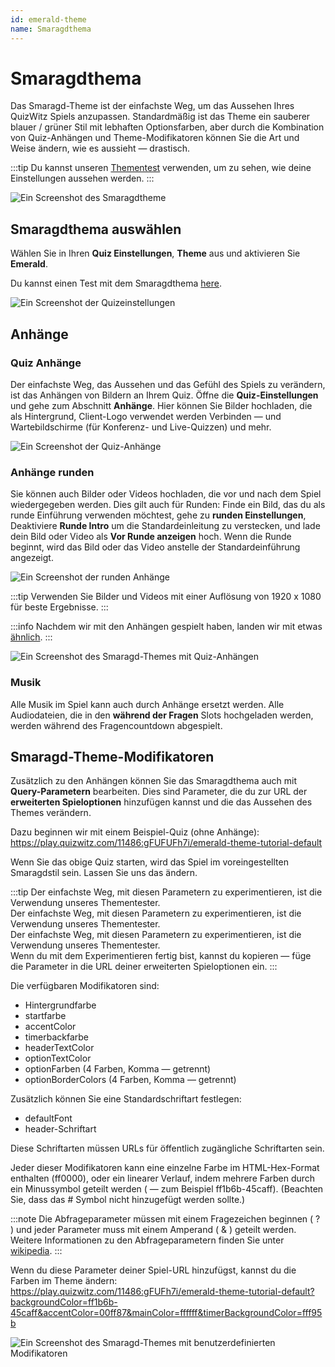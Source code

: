 ```yaml
---
id: emerald-theme
name: Smaragdthema
---
```


# Smaragdthema

Das Smaragd-Theme ist der einfachste Weg, um das Aussehen Ihres QuizWitz Spiels anzupassen. Standardmäßig ist das Theme ein sauberer blauer / grüner Stil mit lebhaften Optionsfarben, aber durch die Kombination von Quiz-Anhängen und Theme-Modifikatoren können Sie die Art und Weise ändern, wie es aussieht — drastisch.

:::tip
Du kannst unseren [Thementest](https://client.quizwitz.com/test.html?theme=emerald) verwenden, um zu sehen, wie deine Einstellungen aussehen werden.
:::

![Ein Screenshot des Smaragdtheme](/images/emerald/emerald.png)

## Smaragdthema auswählen

Wählen Sie in Ihren **Quiz Einstellungen**, **Theme** aus und aktivieren Sie **Emerald**.

Du kannst einen Test mit dem Smaragdthema [here](https://play.quizwitz.com/11486:gFUabUFh7i/emerald-theme-tutorial-default).

![Ein Screenshot der Quizeinstellungen](/images/emerald/quiz-settings.png)

## Anhänge

### Quiz Anhänge

Der einfachste Weg, das Aussehen und das Gefühl des Spiels zu verändern, ist das Anhängen von Bildern an Ihrem Quiz. Öffne die **Quiz-Einstellungen** und gehe zum Abschnitt **Anhänge**. Hier können Sie Bilder hochladen, die als Hintergrund, Client-Logo verwendet werden Verbinden — und Wartebildschirme (für Konferenz- und Live-Quizzen) und mehr.

![Ein Screenshot der Quiz-Anhänge](/images/emerald/quiz-attachments.png)

### Anhänge runden

Sie können auch Bilder oder Videos hochladen, die vor und nach dem Spiel wiedergegeben werden. Dies gilt auch für Runden: Finde ein Bild, das du als runde Einführung verwenden möchtest, gehe zu **runden Einstellungen**, Deaktiviere **Runde Intro** um die Standardeinleitung zu verstecken, und lade dein Bild oder Video als **Vor Runde anzeigen** hoch. Wenn die Runde beginnt, wird das Bild oder das Video anstelle der Standardeinführung angezeigt.

![Ein Screenshot der runden Anhänge](/images/emerald/round-settings.png)

:::tip
Verwenden Sie Bilder und Videos mit einer Auflösung von 1920 x 1080 für beste Ergebnisse.
:::

:::info
Nachdem wir mit den Anhängen gespielt haben, landen wir mit etwas [ähnlich](https://play.quizwitz.com/11487:ACz546ejAV/emerald-theme-tutorial-background-logo).
:::

![Ein Screenshot des Smaragd-Themes mit Quiz-Anhängen](/images/emerald/emerald-with-attachments.png)

### Musik

Alle Musik im Spiel kann auch durch Anhänge ersetzt werden. Alle Audiodateien, die in den **während der Fragen** Slots hochgeladen werden, werden während des Fragencountdown abgespielt.

## Smaragd-Theme-Modifikatoren

Zusätzlich zu den Anhängen können Sie das Smaragdthema auch mit **Query-Parametern** bearbeiten. Dies sind Parameter, die du zur URL der **erweiterten Spieloptionen** hinzufügen kannst und die das Aussehen des Themes verändern.

Dazu beginnen wir mit einem Beispiel-Quiz (ohne Anhänge):\
https://play.quizwitz.com/11486:gFUFUFh7i/emerald-theme-tutorial-default

Wenn Sie das obige Quiz starten, wird das Spiel im voreingestellten Smaragdstil sein. Lassen Sie uns das ändern.

:::tip
Der einfachste Weg, mit diesen Parametern zu experimentieren, ist die Verwendung unseres Thementester.\
Der einfachste Weg, mit diesen Parametern zu experimentieren, ist die Verwendung unseres Thementester.\
Der einfachste Weg, mit diesen Parametern zu experimentieren, ist die Verwendung unseres Thementester.\
Wenn du mit dem Experimentieren fertig bist, kannst du kopieren — füge die Parameter in die URL deiner erweiterten Spieloptionen ein.
:::

Die verfügbaren Modifikatoren sind:

- Hintergrundfarbe
- startfarbe
- accentColor
- timerbackfarbe
- headerTextColor
- optionTextColor
- optionFarben (4 Farben, Komma — getrennt)
- optionBorderColors (4 Farben, Komma — getrennt)

Zusätzlich können Sie eine Standardschriftart festlegen:

- defaultFont
- header-Schriftart

Diese Schriftarten müssen URLs für öffentlich zugängliche Schriftarten sein.

Jeder dieser Modifikatoren kann eine einzelne Farbe im HTML-Hex-Format enthalten (ff0000), oder ein linearer Verlauf, indem mehrere Farben durch ein Minussymbol geteilt werden ( — zum Beispiel ff1b6b-45caff). (Beachten Sie, dass das # Symbol nicht hinzugefügt werden sollte.)

:::note
Die Abfrageparameter müssen mit einem Fragezeichen beginnen ( ? ) und jeder Parameter muss mit einem Amperand ( & ) geteilt werden. Weitere Informationen zu den Abfrageparametern finden Sie unter [wikipedia](https://en.wikipedia.org/wiki/Query_string).
:::

Wenn du diese Parameter deiner Spiel-URL hinzufügst, kannst du die Farben im Theme ändern:\
https://play.quizwitz.com/11486:gFUFh7i/emerald-theme-tutorial-default?backgroundColor=ff1b6b-45caff&accentColor=00ff87&mainColor=ffffff&timerBackgroundColor=fff95b

![Ein Screenshot des Smaragd-Themes mit benutzerdefinierten Modifikatoren](/images/emerald/theme_properties.png)
